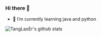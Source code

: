 ### Hi there 👋

- 🌱 I’m currently learning java and python




<!--
**TangLaoEr/TangLaoEr** is a ✨ _special_ ✨ repository because its `README.md` (this file) appears on your GitHub profile.

Here are some ideas to get you started:

- 🔭 I’m currently working on ...

- 👯 I’m looking to collaborate on ...
- 🤔 I’m looking for help with ...
- 💬 Ask me about ...
- 📫 How to reach me: ...
- 😄 Pronouns: ...
- ⚡ Fun fact: ...
<img align="right" src="https://github-readme-stats.vercel.app/api?username=TangLaoEr&show_icons=true&icon_color=CE1D2D&text_color=718096&bg_color=ffffff&hide_title=true" />
-->

![TangLaoEr's github stats](https://github-readme-stats.vercel.app/api?username=TangLaoEr&show_icons=true&theme=radical) 
